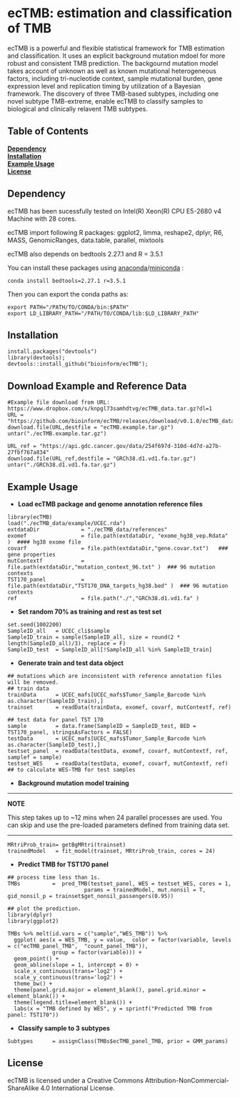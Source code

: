 # ecTMB: estimation and classification of TMB

ecTMB is a powerful and flexible statistical framework for TMB estimation and classification. It uses an explicit background mutation mdoel for more robust and consistent TMB prediction. The backgournd mutation model takes account of unknown as well as known mutational heterogeneous factors, including tri-nucleotide context, sample mutational burden, gene expression level and replication timing by utilization of a Bayesian framework. The discovery of three TMB-based subtypes, including one novel subtype TMB-extreme, enable ecTMB to classify samples to biological and clinically relavent TMB subtypes.

## Table of Contents
**[Dependency](#dependency)**<br>
**[Installation](#installation)**<br>
**[Example Usage](#example-usage)**<br>
**[License](#license)**<br>

## Dependency
ecTMB has been sucessfully tested on Intel(R) Xeon(R) CPU E5-2680 v4 Machine with 28 cores.

ecTMB import following R packages: ggplot2, limma, reshape2, dplyr, R6, MASS, GenomicRanges, data.table, parallel, mixtools

ecTMB also depends on bedtools 2.27.1 and R = 3.5.1

You can install these packages using [anaconda](https://www.anaconda.com/download)/[miniconda](https://conda.io/miniconda.html) :
```
conda install bedtools=2.27.1 r=3.5.1
```
Then you can export the conda paths as:
```
export PATH="/PATH/TO/CONDA/bin:$PATH"
export LD_LIBRARY_PATH="/PATH/TO/CONDA/lib:$LD_LIBRARY_PATH"
```

## Installation
```
install.packages("devtools")
library(devtools);
devtools::install_github("bioinform/ecTMB");
```
## Download Example and Reference Data
```
#Example file download from URL: https://www.dropbox.com/s/knpgl73samhdtvg/ecTMB_data.tar.gz?dl=1
URL = "https://github.com/bioinform/ecTMB/releases/download/v0.1.0/ecTMB_data.tar.gz"
download.file(URL,destfile = "ecTMB.example.tar.gz")
untar("./ecTMB.example.tar.gz")

URL_ref = "https://api.gdc.cancer.gov/data/254f697d-310d-4d7d-a27b-27fbf767a834"
download.file(URL_ref,destfile = "GRCh38.d1.vd1.fa.tar.gz")
untar("./GRCh38.d1.vd1.fa.tar.gz")
```


## Example Usage
* **Load ecTMB package and genome annotation reference files**
```
library(ecTMB)
load("./ecTMB_data/example/UCEC.rda")
extdataDir             = "./ecTMB_data/references"
exomef                 = file.path(extdataDir, "exome_hg38_vep.Rdata" )  #### hg38 exome file
covarf                 = file.path(extdataDir,"gene.covar.txt")   ### gene properties
mutContextf            = file.path(extdataDir,"mutation_context_96.txt" )  ### 96 mutation contexts
TST170_panel           = file.path(extdataDir,"TST170_DNA_targets_hg38.bed" )  ### 96 mutation contexts
ref                    = file.path("./","GRCh38.d1.vd1.fa" )

```
* **Set random 70% as training and rest as test set**
```
set.seed(1002200)
SampleID_all   = UCEC_cli$sample
SampleID_train = sample(SampleID_all, size = round(2 * length(SampleID_all)/3), replace = F)
SampleID_test  = SampleID_all[!SampleID_all %in% SampleID_train]
```
* **Generate train and test data object**
```
## mutations which are inconsistent with reference annotation files will be removed.
## train data
trainData      = UCEC_mafs[UCEC_mafs$Tumor_Sample_Barcode %in% as.character(SampleID_train),]
trainset       = readData(trainData, exomef, covarf, mutContextf, ref)

## test data for panel TST 170
sample         = data.frame(SampleID = SampleID_test, BED = TST170_panel, stringsAsFactors = FALSE)
testData       = UCEC_mafs[UCEC_mafs$Tumor_Sample_Barcode %in% as.character(SampleID_test),]
testset_panel  = readData(testData, exomef, covarf, mutContextf, ref, samplef = sample)
testset_WES    = readData(testData, exomef, covarf, mutContextf, ref)  ## to calculate WES-TMB for test samples
```
* **Background mutation model training** 
---
**NOTE**

This step takes up to ~12 mins when 24 parallel processes are used. You can skip 
and use the pre-loaded parameters defined from training data set.

---
```
MRtriProb_train= getBgMRtri(trainset)
trainedModel   = fit_model(trainset, MRtriProb_train, cores = 24)
```

* **Predict TMB for TST170 panel**
```
## process time less than 1s. 
TMBs          =  pred_TMB(testset_panel, WES = testset_WES, cores = 1,
                        params = trainedModel, mut.nonsil = T, gid_nonsil_p = trainset$get_nonsil_passengers(0.95))
                        
## plot the prediction.    
library(dplyr)
library(ggplot2)

TMBs %>% melt(id.vars = c("sample","WES_TMB")) %>% 
  ggplot( aes(x = WES_TMB, y = value,  color = factor(variable, levels = c("ecTMB_panel_TMB",  "count_panel_TMB")), 
              group = factor(variable))) + 
  geom_point() +
  geom_abline(slope = 1, intercept = 0) + 
  scale_x_continuous(trans='log2') +
  scale_y_continuous(trans='log2') +
  theme_bw() +
  theme(panel.grid.major = element_blank(), panel.grid.minor = element_blank()) +
  theme(legend.title=element_blank()) +
  labs(x = "TMB defined by WES", y = sprintf("Predicted TMB from panel: TST170"))
```

* **Classify sample to 3 subtypes**
```
Subtypes      = assignClass(TMBs$ecTMB_panel_TMB, prior = GMM_params)
```

## License
ecTMB is licensed under a Creative Commons Attribution-NonCommercial-ShareAlike 4.0 International License.


